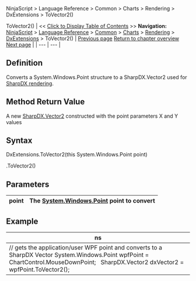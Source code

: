 ﻿
NinjaScript > Language Reference > Common > Charts > Rendering > DxExtensions > ToVector2()

ToVector2()
| << [Click to Display Table of Contents](dxextensions_tovector2.md) >> **Navigation:**     [NinjaScript](ninjascript.md) > [Language Reference](language_reference_wip.md) > [Common](common.md) > [Charts](chart.md) > [Rendering](rendering.md) > [DxExtensions](dxextensions.md) > ToVector2() | [Previous page](dxextensions_todxbrush.md) [Return to chapter overview](dxextensions.md) [Next page](forcerefresh.md) |
| --- | --- |
## Definition
Converts a System.Windows.Point structure to a SharpDX.Vector2 used for [SharpDX rendering](using_sharpdx_for_custom_chart_rendering.md).
## 
## Method Return Value
A new [SharpDX.Vector2](sharpdx_vector2.md) constructed with the point parameters X and Y values
## 
## Syntax
DxExtensions.ToVector2(this System.Windows.Point point)  

<point>.ToVector2()
 
## Parameters
| point | The [System.Windows.Point](https://msdn.microsoft.com/en-us/library/system.windows.point(v=vs.110).aspx) point to convert |
| --- | --- |

## 
## 
## Example
| ns |
| --- |
| // gets the application/user WPF point and converts to a SharpDX Vector  System.Windows.Point wpfPoint = ChartControl.MouseDownPoint;   SharpDX.Vector2 dxVector2 = wpfPoint.ToVector2(); |
